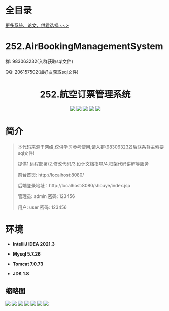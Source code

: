 # 全目录

[更多系统、论文，供君选择 ~~>](https://www.yuque.com/wisebit/blog)

# 252.AirBookingManagementSystem

<p>群: 983063232(入群获取sql文件)</p>
<p>QQ: 206157502(加好友获取sql文件)</p>

<p><h1 align="center">252.航空订票管理系统</h1></p>


<p align="center">
	<img src="https://img.shields.io/badge/jdk-1.8-orange.svg"/>
    <img src="https://img.shields.io/badge/spring-5.x-lightgrey.svg"/>
    <img src="https://img.shields.io/badge/springmvc-3.x-blue.svg"/>
    <img src="https://img.shields.io/badge/jsp-3.x-blue.svg"/>
    <img src="https://img.shields.io/badge/mybatis-5.x-yellow.svg"/>
</p>

# 简介

> 本代码来源于网络,仅供学习参考使用,请入群(983063232)后联系群主索要sql文件!
>
> 提供1.远程部署/2.修改代码/3.设计文档指导/4.框架代码讲解等服务
>
> 前台首页: http://localhost:8080/
>
> 后端登录地址：http://localhost:8080/shouye/index.jsp
>
> 管理员: admin   密码: 123456
> 
> 用户: user   密码: 123456
>

# 环境

- <b>IntelliJ IDEA 2021.3</b>

- <b>Mysql 5.7.26</b>

- <b>Tomcat 7.0.73</b>

- <b>JDK 1.8</b>




## 缩略图

![](https://bitwise.oss-cn-heyuan.aliyuncs.com/2024/9/10/f6316dc6-d14b-4e18-aa1f-f8882d8fa6f6.png)
![](https://bitwise.oss-cn-heyuan.aliyuncs.com/2024/9/10/eface078-0158-49aa-84d3-a244b2bf7ea1.png)
![](https://bitwise.oss-cn-heyuan.aliyuncs.com/2024/9/10/6c10f6ce-543e-48c7-9aee-777c18f15be0.png)
![](https://bitwise.oss-cn-heyuan.aliyuncs.com/2024/9/10/d5a32b1a-ca28-4f7b-b0e7-786e4f41318f.png)
![](https://bitwise.oss-cn-heyuan.aliyuncs.com/2024/9/10/12e28a07-dbfb-496e-8f42-4ad9908cf08a.png)
![](https://bitwise.oss-cn-heyuan.aliyuncs.com/2024/9/10/d1b8edb4-0f25-4955-aebf-36771348c14d.png)
![](https://bitwise.oss-cn-heyuan.aliyuncs.com/2024/9/10/0c24fd94-a52b-43c7-a380-96e569561eb4.png)






